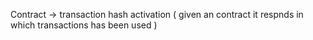 Contract -> transaction hash activation ( given an contract it respnds in which transactions has been used )